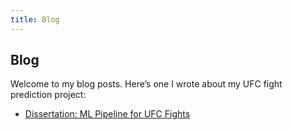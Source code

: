 ```yaml
---
title: Blog
---
```


## Blog

Welcome to my blog posts. Here’s one I wrote about my UFC fight prediction project:

- [Dissertation: ML Pipeline for UFC Fights](./dissertation.md)
